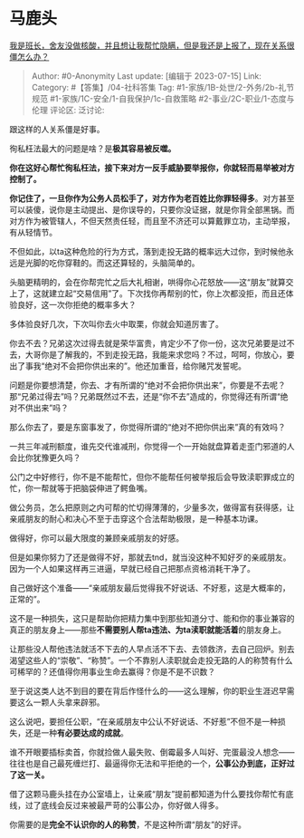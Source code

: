 # 马鹿头
[我是班长，舍友没做核酸，并且想让我帮忙隐瞒，但是我还是上报了，现在关系很僵怎么办？](https://www.zhihu.com/question/555208211/answer/3100401002)

> Author: #0-Anonymity
> Last update: [编辑于 2023-07-15]
> Link:
> Category: #【答集】/04-社科答集 
> Tag: #1-家族/1B-处世/2-外务/2b-礼节规范 #1-家族/1C-安全/1-自我保护/1c-自救策略 #2-事业/2C-职业/1-态度与伦理
> 评论区:
> 泛讨论:

跟这样的人关系僵是好事。

徇私枉法最大的问题是啥？是**极其容易被反噬。**

**你在这好心帮忙徇私枉法，接下来对方一反手威胁要举报你，你就轻而易举被对方控制了。**

**你记住了，一旦你作为公务人员松手了，对方作为老百姓比你罪轻得多**。对方甚至可以装傻，说你是主动提出、是你误导的，只要你没证据，就是你背全部黑锅。而对方作为被管辖人，不但天然责任轻，而且至不济还可以算戴罪立功，主动举报，有从轻情节。

不但如此，以ta这种危险的行为方式，落到走投无路的概率远大过你，到时候他永远是光脚的吃你穿鞋的。而这还算轻的，头脑简单的。

头脑更精明的，会在你帮完忙之后大礼相谢，哄得你心花怒放——这“朋友”就算交上了，这就建立起“交易信用”了。下次找你再帮别的忙，你上次都没拒，而且还体验良好，这一次你拒绝的概率多大？

多体验良好几次，下次叫你去火中取栗，你就会知道厉害了。

你去不去？兄弟这次过得去就是荣华富贵，肯定少不了你一份，这次兄弟要是过不去，大哥你是了解我的，不到走投无路，我能来求您吗？不过，呵呵，你放心，要出了事我“绝对不会把你供出来的”。他还加重音，给你赌咒发誓呢。

问题是你要想清楚，你去、才有所谓的“绝对不会把你供出来”，你要是不去呢？那“兄弟过得去”吗？兄弟既然过不去，还是“你不去”造成的，你觉得还有所谓“绝对不供出来”吗？

那么你去了，要是东窗事发了，你觉得所谓的“绝对不把你供出来”真的有效吗？

一共三年减刑额度，谁先交代谁减刑，你觉得一个一开始就盘算着走歪门邪道的人会比你犹豫更久吗？

公门之中好修行，你不是不能帮忙，但你不能帮任何被举报后会导致渎职罪成立的忙，你一帮就等于把脑袋伸进了鳄鱼嘴。

做公务员，怎么把原则之内可帮的忙切得薄薄的，少量多次，做得富有获得感，让亲戚朋友的耐心和决心不至于击穿这个合法帮助极限，是一种基本功课。

做得好，你可以最大限度的兼顾亲戚朋友的好感。

但是如果你努力了还是做得不好，那就去tnd，就当没这种不知好歹的亲戚朋友。因为一个人如果这样再三进逼，早就已经自己把那点资格消耗干净了。

自己做好这个准备——“亲戚朋友最后觉得我不好说话、不好惹，这是大概率的，正常的”。

这不是一种损失，这只是帮助你把精力集中到那些知道分寸、能和你的事业兼容的真正的朋友身上——那些**不需要别人帮ta违法、为ta渎职就能活着**的朋友身上。

让那些没人帮他违法就活不下去的人早点活不下去、去领救济，去自己回炉。别去渴望这些人的“崇敬”、“称赞”。一个不靠别人渎职就会走投无路的人的称赞有什么可稀罕的？还值得你用事业生命去赢得？你是不是不识数？

至于说这类人达不到目的要在背后作怪什么的——这么理解，你的职业生涯迟早需要这么一颗人头拿来辟邪。

这么说吧，要担任公职，“在亲戚朋友中公认不好说话、不好惹”不但不是一种损失，还是一种**有必要达成的成就**。

谁不开眼要插标卖首，你就捡做人最失败、倒霉最多人叫好、完蛋最没人想念——往往也是自己最死缠烂打、最逼得你无法和平拒绝的一个，**公事公办到底，正好过了这一关。**

借了这颗马鹿头挂在办公室墙上，让亲戚“朋友”提前都知道为什么要找你帮忙有底线，过了底线会反过来被最严苛的公事公办，你好做人得多。

你需要的是**完全不认识你的人的称赞**，不是这种所谓“朋友”的好评。
